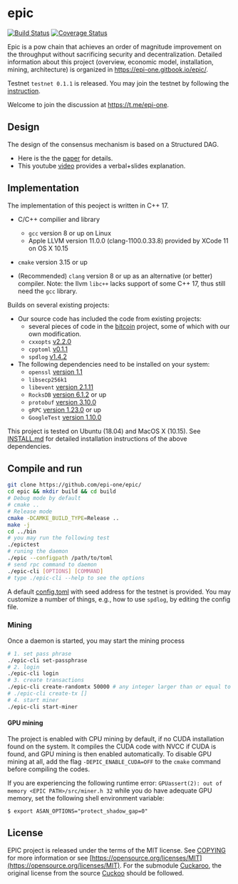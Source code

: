 # epic

[![Build Status](https://travis-ci.com/EPI-ONE/epic.svg?token=xx2m4HADP8ipz4gYg3xd&branch=master)](https://travis-ci.com/EPI-ONE/epic)
[![Coverage Status](https://coveralls.io/repos/github/EPI-ONE/epic/badge.svg?branch=master&t=OvdAhL)](https://coveralls.io/github/EPI-ONE/epic?branch=master)

Epic is a pow chain that achieves an order of magnitude improvement on the throughput without sacrificing  security and decentralization. Detailed information about this project (overview, economic model, installation, mining, architecture) is organized in https://epi-one.gitbook.io/epic/.

Testnet `testnet 0.1.1` is released. You may join the testnet by following the [instruction](#compile-and-run).

Welcome to join the discussion at https://t.me/epi-one.

## Design

The design of the consensus mechanism is based on a Structured DAG. 

-   Here is the the [paper](https://arxiv.org/abs/1901.02755) for details.
-   This youtube [video](https://youtu.be/UEeYkIvl6dA) provides a verbal+slides explanation. 

## Implementation

The implementation of this peoject is written in C++ 17.

- C/C++ compilier and library
    - `gcc` version 8 or up on Linux
    - Apple LLVM version 11.0.0 (clang-1100.0.33.8) provided by XCode 11 on OS X 10.15

- `cmake` version 3.15 or up

- (Recommended) `clang` version 8 or up as an alternative (or better) compiler.
  Note: the llvm `libc++` lacks support of some C++ 17, thus still need the `gcc` library.

Builds on several existing projects:

- Our source code has included the code from existing projects:
    - several pieces of code in the [bitcoin](https://github.com/bitcoin/bitcoin) project, some of which with our own modification.
    - `cxxopts` [v2.2.0](https://github.com/jarro2783/cxxopts)
    - `cpptoml` [v0.1.1](https://github.com/skystrife/cpptoml)
    - `spdlog` [v1.4.2](https://github.com/gabime/spdlog) 
- The following dependencies need to be installed on your system:
    - `openssl` [version 1.1](https://github.com/openssl/openssl)
    - `libsecp256k1`
    - `libevent` [version 2.1.11](https://github.com/libevent/libevent/releases)
    - `RocksDB` [version 6.1.2](https://github.com/facebook/rocksdb) or up
    - `protobuf` [version 3.10.0](https://github.com/protocolbuffers/protobuf) 
    - `gRPC` [version 1.23.0](https://github.com/grpc/grpc) or up
    - `GoogleTest` [version 1.10.0](https://github.com/google/googletest)

This project is tested on Ubuntu (18.04) and MacOS X (10.15). See [INSTALL.md](./INSTALL.md) for detailed installation instructions of the above dependencies.

## Compile and run

```bash
git clone https://github.com/epi-one/epic/
cd epic && mkdir build && cd build
# Debug mode by default
# cmake ..
# Release mode
cmake -DCAMKE_BUILD_TYPE=Release ..
make -j
cd ../bin
# you may run the following test
./epictest
# runing the daemon
./epic --configpath /path/to/toml
# send rpc command to daemon
./epic-cli [OPTIONS] [COMMAND]
# type ./epic-cli --help to see the options
```

A default [config.toml](./config.toml) with seed address for the testnet is provided. You may customize a number of things, e.g., how to use `spdlog`, by editing the config file.

### Mining

Once a daemon is started, you may start the mining process

```bash
# 1. set pass phrase
./epic-cli set-passphrase
# 2. login
./epic-cli login
# 3. create transactions
./epic-cli create-randomtx 50000 # any integer larger than or equal to 1
# ./epic-cli create-tx []
# 4. start miner
./epic-cli start-miner
```

#### GPU mining

The project is enabled with CPU mining by default, if no CUDA installation found on the system.
It compiles the CUDA code with NVCC if CUDA is found, and GPU mining is then enabled automatically.
To disable GPU mining at all, add the flag `-DEPIC_ENABLE_CUDA=OFF` to the `cmake` command before compiling the codes.

If you are experiencing the following runtime error: `GPUassert(2): out of memory <EPIC PATH>/src/miner.h 32` while you do have adequate GPU memory, set the following shell environment variable:


``` shell
$ export ASAN_OPTIONS="protect_shadow_gap=0"
```

## License

EPIC project is released under the terms of the MIT license. See [COPYING](COPYING) for more
information or see [https://opensource.org/licenses/MIT](https://opensource.org/licenses/MIT). For the submodule [Cuckaroo](src/cuckaroo), the original license from the source [Cuckoo](https://github.com/tromp/cuckoo/blob/master/LICENSE.txt) should be followed.